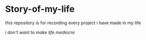 # Story-of-my-life
this repository is for recording every project i have made in my life

*i don't want to make life mediocre*
